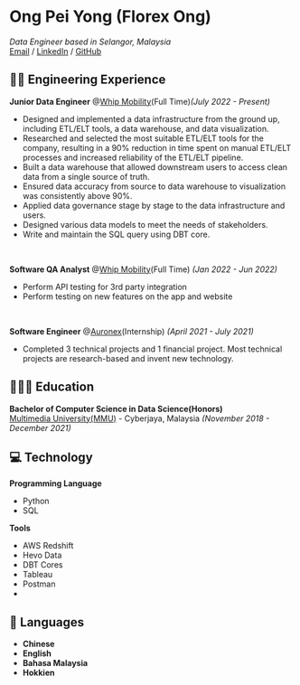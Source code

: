 # Ong Pei Yong (Florex Ong)
_Data Engineer based in Selangor, Malaysia_<br>
[Email](mailto:florexong99@gmail.com) / [LinkedIn](https://www.linkedin.com/in/ong-pei-yong-4a9b10175/) / [GitHub](https://github.com/florexong)

## 👨‍💻 Engineering Experience
**Junior Data Engineer** @[Whip Mobility](https://www.whipmobility.com/)(Full Time)_(July 2022 - Present)_<br>
 - Designed and implemented a data infrastructure from the ground up, including ETL/ELT tools, a data warehouse, and data visualization.
 - Researched and selected the most suitable ETL/ELT tools for the company, resulting in a 90% reduction in time spent on manual ETL/ELT processes and increased reliability of the ETL/ELT pipeline.
 - Built a data warehouse that allowed downstream users to access clean data from a single source of truth.
 - Ensured data accuracy from source to data warehouse to visualization was consistently above 90%.
 - Applied data governance stage by stage to the data infrastructure and users.
 - Designed various data models to meet the needs of stakeholders.
 - Write and maintain the SQL query using DBT core.
<br>

**Software QA Analyst** @[Whip Mobility](https://www.whipmobility.com/)(Full Time) _(Jan 2022 - Jun 2022)_ <br>
 - Perform API testing for 3rd party integration
 - Perform testing on new features on the app and website
<br>

**Software Engineer** @[Auronex](https://auronex.com)(Internship) _(April 2021 - July 2021)_ <br>
  - Completed 3 technical projects and 1 financial project. Most technical projects are research-based and invent new technology.

## 🧑🏽‍🎓 Education
**Bachelor of Computer Science in Data Science(Honors)**<br>
[Multimedia University(MMU)](https://www.mmu.edu.my/) - Cyberjaya, Malaysia _(November 2018 - December 2021)_ <br>

## 💻 Technology
**Programming Language**
 - Python
 - SQL

**Tools**
 - AWS Redshift
 - Hevo Data
 - DBT Cores
 - Tableau
 - Postman
 - <br>

## 💬 Languages
 - **Chinese**
 - **English**
 - **Bahasa Malaysia**
 - **Hokkien**


